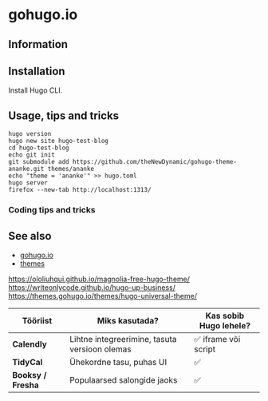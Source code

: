 # gohugo.io

## Information

## Installation

Install Hugo CLI.

## Usage, tips and tricks

```
hugo version
hugo new site hugo-test-blog
cd hugo-test-blog
echo git init
git submodule add https://github.com/theNewDynamic/gohugo-theme-ananke.git themes/ananke
echo "theme = 'ananke'" >> hugo.toml
hugo server
firefox --new-tab http://localhost:1313/
```

### Coding tips and tricks

## See also

* [gohugo.io](https://gohugo.io/)
* [themes](https://themes.gohugo.io/)

https://ololiuhqui.github.io/magnolia-free-hugo-theme/
https://writeonlycode.github.io/hugo-up-business/
https://themes.gohugo.io/themes/hugo-universal-theme/

| Tööriist            | Miks kasutada?                                | Kas sobib Hugo lehele? |
|---------------------|-----------------------------------------------|------------------------|
| **Calendly**        | Lihtne integreerimine, tasuta versioon olemas | ✅ iframe või script    |
| **TidyCal**         | Ühekordne tasu, puhas UI                      | ✅                      |
| **Booksy / Fresha** | Populaarsed salongide jaoks                   | ✅                      |
